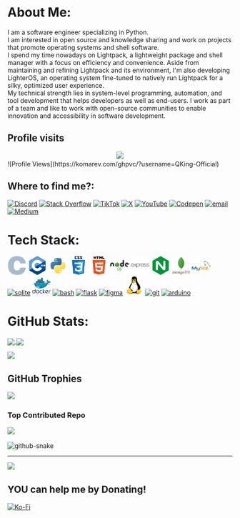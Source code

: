 # About Me:
I am a software engineer specializing in Python.<br>I am interested in open source and knowledge sharing and work on projects that promote operating systems and shell software.<br>I spend my time nowadays on Lightpack, a lightweight package and shell manager with a focus on efficiency and convenience. Aside from maintaining and refining Lightpack and its environment, I'm also developing LighterOS, an operating system fine-tuned to natively run Lightpack for a silky, optimized user experience.<br>My technical strength lies in system-level programming, automation, and tool development that helps developers as well as end-users. I work as part of a team and like to work with open-source communities to enable innovation and accessibility in software development.

## Profile visits

<div align="center">
  <img src="https://profile-counter.glitch.me/QKing-Official/count.svg?"  />
</div>
![Profile Views](https://komarev.com/ghpvc/?username=QKing-Official)

## Where to find me?:
[![Discord](https://img.shields.io/badge/Discord-%237289DA.svg?logo=discord&logoColor=white)](https://discord.gg/gWDftbK5Q9) [![Stack Overflow](https://img.shields.io/badge/-Stackoverflow-FE7A16?logo=stack-overflow&logoColor=white)](https://stackoverflow.com/users/29724921) [![TikTok](https://img.shields.io/badge/TikTok-%23000000.svg?logo=TikTok&logoColor=white)](https://tiktok.com/@qking_official) [![X](https://img.shields.io/badge/X-black.svg?logo=X&logoColor=white)](https://x.com/QKing_Official) [![YouTube](https://img.shields.io/badge/YouTube-%23FF0000.svg?logo=YouTube&logoColor=white)](https://youtube.com/@QKing-Official) [![Codepen](https://img.shields.io/badge/Codepen-000000?logo=codepen&logoColor=white)](https://codepen.io/QKing) [![email](https://img.shields.io/badge/Email-D14836?logo=gmail&logoColor=white)](mailto:qkingsoftware@friendlynodes.xyz) [![Medium](https://img.shields.io/badge/Medium-12100E?logo=medium&logoColor=white)](https://medium.com/@qkingsoftware)

###
# Tech Stack:
<p><a target="_blank" href="https://raw.githubusercontent.com/devicons/devicon/master/icons/c/c-original.svg" style="display: inline-block;"><img src="https://raw.githubusercontent.com/devicons/devicon/master/icons/c/c-original.svg" alt="c" width="42" height="42" /></a>
<a target="_blank" href="https://raw.githubusercontent.com/devicons/devicon/master/icons/cplusplus/cplusplus-original.svg" style="display: inline-block;"><img src="https://raw.githubusercontent.com/devicons/devicon/master/icons/cplusplus/cplusplus-original.svg" alt="cplusplus" width="42" height="42" /></a>
<a target="_blank" href="https://raw.githubusercontent.com/devicons/devicon/master/icons/python/python-original.svg" style="display: inline-block;"><img src="https://raw.githubusercontent.com/devicons/devicon/master/icons/python/python-original.svg" alt="python" width="42" height="42" /></a>
<a target="_blank" href="https://raw.githubusercontent.com/devicons/devicon/master/icons/css3/css3-original-wordmark.svg" style="display: inline-block;"><img src="https://raw.githubusercontent.com/devicons/devicon/master/icons/css3/css3-original-wordmark.svg" alt="css3" width="42" height="42" /></a>
<a target="_blank" href="https://raw.githubusercontent.com/devicons/devicon/master/icons/html5/html5-original-wordmark.svg" style="display: inline-block;"><img src="https://raw.githubusercontent.com/devicons/devicon/master/icons/html5/html5-original-wordmark.svg" alt="html5" width="42" height="42" /></a>
<a target="_blank" href="https://raw.githubusercontent.com/devicons/devicon/master/icons/nodejs/nodejs-original-wordmark.svg" style="display: inline-block;"><img src="https://raw.githubusercontent.com/devicons/devicon/master/icons/nodejs/nodejs-original-wordmark.svg" alt="nodejs" width="42" height="42" /></a>
<a target="_blank" href="https://raw.githubusercontent.com/devicons/devicon/master/icons/express/express-original-wordmark.svg" style="display: inline-block;"><img src="https://raw.githubusercontent.com/devicons/devicon/master/icons/express/express-original-wordmark.svg" alt="express" width="42" height="42" /></a>
<a target="_blank" href="https://raw.githubusercontent.com/devicons/devicon/master/icons/nginx/nginx-original.svg" style="display: inline-block;"><img src="https://raw.githubusercontent.com/devicons/devicon/master/icons/nginx/nginx-original.svg" alt="nginx" width="42" height="42" /></a>
<a target="_blank" href="https://raw.githubusercontent.com/devicons/devicon/master/icons/mongodb/mongodb-original-wordmark.svg" style="display: inline-block;"><img src="https://raw.githubusercontent.com/devicons/devicon/master/icons/mongodb/mongodb-original-wordmark.svg" alt="mongodb" width="42" height="42" /></a>
<a target="_blank" href="https://raw.githubusercontent.com/devicons/devicon/master/icons/mysql/mysql-original-wordmark.svg" style="display: inline-block;"><img src="https://raw.githubusercontent.com/devicons/devicon/master/icons/mysql/mysql-original-wordmark.svg" alt="mysql" width="42" height="42" /></a>
<a target="_blank" href="https://www.vectorlogo.zone/logos/sqlite/sqlite-icon.svg" style="display: inline-block;"><img src="https://www.vectorlogo.zone/logos/sqlite/sqlite-icon.svg" alt="sqlite" width="42" height="42" /></a>
<a target="_blank" href="https://raw.githubusercontent.com/devicons/devicon/master/icons/docker/docker-original-wordmark.svg" style="display: inline-block;"><img src="https://raw.githubusercontent.com/devicons/devicon/master/icons/docker/docker-original-wordmark.svg" alt="docker" width="42" height="42" /></a>
<a target="_blank" href="https://www.vectorlogo.zone/logos/gnu_bash/gnu_bash-icon.svg" style="display: inline-block;"><img src="https://www.vectorlogo.zone/logos/gnu_bash/gnu_bash-icon.svg" alt="bash" width="42" height="42" /></a>
<a target="_blank" href="https://www.vectorlogo.zone/logos/palletsprojects_flask/palletsprojects_flask-ar21.svg" style="display: inline-block;"><img src="https://www.vectorlogo.zone/logos/palletsprojects_flask/palletsprojects_flask-ar21.svg" alt="flask" width="42" height="42" /></a>
<a target="_blank" href="https://www.vectorlogo.zone/logos/figma/figma-icon.svg" style="display: inline-block;"><img src="https://www.vectorlogo.zone/logos/figma/figma-icon.svg" alt="figma" width="42" height="42" /></a>
<a target="_blank" href="https://raw.githubusercontent.com/devicons/devicon/master/icons/linux/linux-original.svg" style="display: inline-block;"><img src="https://raw.githubusercontent.com/devicons/devicon/master/icons/linux/linux-original.svg" alt="linux" width="42" height="42" /></a>
<a target="_blank" href="https://www.vectorlogo.zone/logos/git-scm/git-scm-icon.svg" style="display: inline-block;"><img src="https://www.vectorlogo.zone/logos/git-scm/git-scm-icon.svg" alt="git" width="42" height="42" /></a>
<a target="_blank" href="https://cdn.worldvectorlogo.com/logos/arduino-1.svg" style="display: inline-block;"><img src="https://cdn.worldvectorlogo.com/logos/arduino-1.svg" alt="arduino" width="42" height="42" /></a></p>

# GitHub Stats:
<a href="https://github.com/QKing-Official">
  <img height=200 align="center" src="https://github-readme-stats.vercel.app/api?username=QKing-Official&include_all_commits=true&count_private=true&show_icons=true&theme=github_dark" />
</a>
<a href="https://github.com/QKing-Official">
  <img height=200 align="center" src="https://github-readme-stats.vercel.app/api/top-langs??username=QKing-Official&layout=donut&theme=github_dark&langs_count=8&card_width=320" />
</a>


![](https://github-readme-streak-stats.herokuapp.com/?user=QKing-Official&theme=react&hide_border=false)<br/>
## GitHub Trophies
![](https://github-profile-trophy.vercel.app/?username=QKing-Official&theme=react&no-frame=false&no-bg=true&margin-w=4)

### Top Contributed Repo
![](https://github-contributor-stats.vercel.app/api?username=QKing-Official&limit=5&theme=react&combine_all_yearly_contributions=true)

<picture>
  <source media="(prefers-color-scheme: dark)" srcset="https://raw.githubusercontent.com/tobiasmeyhoefer/tobiasmeyhoefer/output/github-snake-dark.svg" />
  <source media="(prefers-color-scheme: light)" srcset="https://raw.githubusercontent.com/tobiasmeyhoefer/tobiasmeyhoefer/output/github-snake.svg" />
  <img alt="github-snake" src="https://raw.githubusercontent.com/tobiasmeyhoefer/tobiasmeyhoefer/output/github-snake.svg" />
</picture>

---
[![](https://visitcount.itsvg.in/api?id=QKing-Official&icon=2&color=1)](https://visitcount.itsvg.in)

  ## YOU can help me by Donating!
  [![Ko-Fi](https://img.shields.io/badge/Ko--fi-F16061?style=for-the-badge&logo=ko-fi&logoColor=white)](https://ko-fi.com/qking) 
